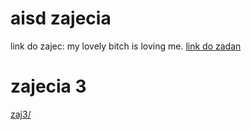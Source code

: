 # aisd zajecia 

link do zajec:
my lovely bitch is loving me. 
[link do zadan](http://212.33.71.131/~apis/aisd/)




# zajecia 3
[zaj3/](zajecia3)
